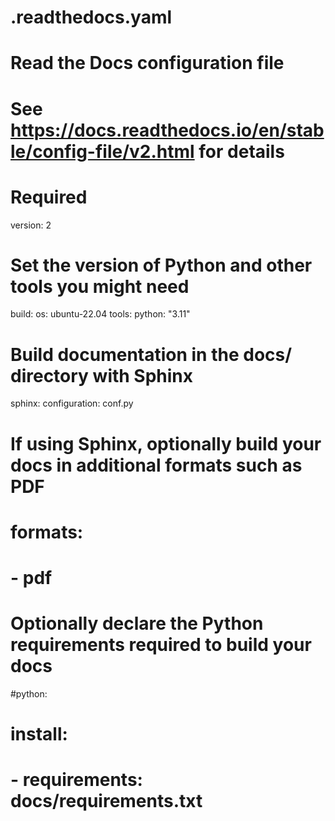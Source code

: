 # .readthedocs.yaml
# Read the Docs configuration file
# See https://docs.readthedocs.io/en/stable/config-file/v2.html for details

# Required
version: 2

# Set the version of Python and other tools you might need
build:
  os: ubuntu-22.04
  tools:
    python: "3.11"

# Build documentation in the docs/ directory with Sphinx
sphinx:
   configuration: conf.py

# If using Sphinx, optionally build your docs in additional formats such as PDF
# formats:
#    - pdf

# Optionally declare the Python requirements required to build your docs
#python:
#   install:
#   - requirements: docs/requirements.txt